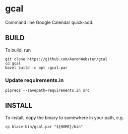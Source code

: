 # gcal
Command line Google Calendar quick-add.

## BUILD
To build, run

```shell
git clone https://github.com/AaronWebster/gcal
cd gcal
bazel build -c opt :gcal.par
```

### Update requirements.in

```shell
pipreqs --savepath=requirements.in src
```


## INSTALL
To install, copy the binary to somewhere in your path, e.g.

```shell
cp blaze-bin/gcal.par "${HOME}/bin"
```
